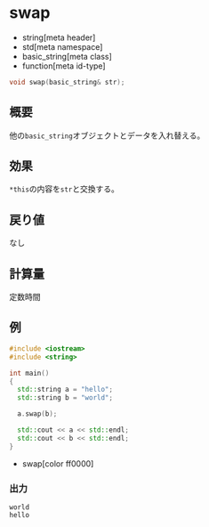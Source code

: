 # swap
* string[meta header]
* std[meta namespace]
* basic_string[meta class]
* function[meta id-type]

```cpp
void swap(basic_string& str);
```

## 概要
他の`basic_string`オブジェクトとデータを入れ替える。


## 効果
`*this`の内容を`str`と交換する。


## 戻り値
なし


## 計算量
定数時間


## 例
```cpp example
#include <iostream>
#include <string>

int main()
{
  std::string a = "hello";
  std::string b = "world";

  a.swap(b);

  std::cout << a << std::endl;
  std::cout << b << std::endl;
}
```
* swap[color ff0000]

### 出力
```
world
hello
```

